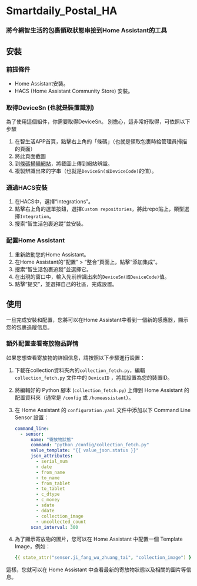 # Smartdaily\_Postal\_HA



### 將今網智生活的包裹領取狀態串接到Home Assistant的工具

## 安裝

### 前提條件

- Home Assistant安裝。
- HACS (Home Assistant Community Store) 安裝。

### 取得DeviceSn (也就是裝置識別)

為了使用這個組件，你需要取得DeviceSn。
別擔心，這非常好取得，可依照以下步驟

1. 在智生活APP首頁，點擊右上角的「條碼」（也就是領取包裹時給管理員掃描的頁面）
2. 將此頁面截圖
3. 到[條碼掃瞄網站](https://online-barcode-reader.inliteresearch.com/)，將截圖上傳到網站辨識。
4. 複製辨識出來的字串（也就是`DeviceSn(或DeviceCode)`的值）。

### 通過HACS安裝

1. 在HACS中，選擇“Integrations”。
2. 點擊右上角的選單按鈕，選擇`Custom repositories`，將此repo貼上，類型選擇`Integration`。
3. 搜索“智生活包裹追蹤”並安裝。

### 配置Home Assistant

1. 重新啟動您的Home Assistant。
2. 在Home Assistant的“配置” > “整合”頁面上，點擊“添加集成”。
3. 搜索“智生活包裹追蹤”並選擇它。
4. 在出現的窗口中，輸入先前辨識出來的`DeviceSn(或DeviceCode)`值。
5. 點擊“提交”，並選擇自己的社區，完成設置。

## 使用

一旦完成安裝和配置，您將可以在Home Assistant中看到一個新的感應器，顯示您的包裹追蹤信息。

### 額外配置查看寄放物品詳情

如果您想查看寄放物的詳細信息，請按照以下步驟進行設置：

1. 下載在collection資料夾內的`collection_fetch.py`，編輯 `collection_fetch.py` 文件中的 `DeviceID` ，將其設置為您的裝置ID。

2. 將編輯好的 Python 腳本 (`collection_fetch.py`) 上傳到 Home Assistant 的配置資料夾（通常是 `/config` 或 `/homeassistant`）。

3. 在 Home Assistant 的 `configuration.yaml` 文件中添加以下 Command Line Sensor 設置：

   ```yaml
   command_line:
     - sensor:
         name: "寄放物狀態"
         command: "python /config/collection_fetch.py"
         value_template: "{{ value_json.status }}"
         json_attributes:
           - serial_num
           - date
           - from_name
           - to_name
           - from_tablet
           - to_tablet
           - c_dtype
           - c_money
           - sdate
           - ddate
           - collection_image
           - uncollected_count
         scan_interval: 300
   ```

4. 為了顯示寄放物的圖片，您可以在 Home Assistant 中配置一個 Template Image，例如：

   ```yaml
   {{ state_attr("sensor.ji_fang_wu_zhuang_tai", "collection_image") }}
   ```

這樣，您就可以在 Home Assistant 中查看最新的寄放物狀態以及相關的圖片等信息。

